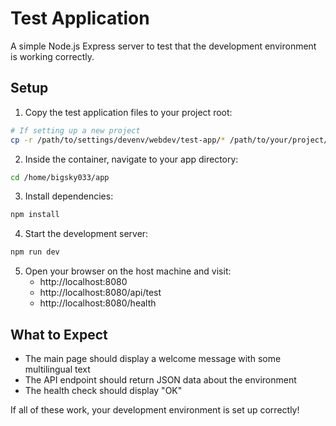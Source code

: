 # Test Application

A simple Node.js Express server to test that the development environment is working correctly.

## Setup

1. Copy the test application files to your project root:

```bash
# If setting up a new project
cp -r /path/to/settings/devenv/webdev/test-app/* /path/to/your/project/
```

2. Inside the container, navigate to your app directory:

```bash
cd /home/bigsky033/app
```

3. Install dependencies:

```bash
npm install
```

4. Start the development server:

```bash
npm run dev
```

5. Open your browser on the host machine and visit:
   - http://localhost:8080
   - http://localhost:8080/api/test
   - http://localhost:8080/health

## What to Expect

- The main page should display a welcome message with some multilingual text
- The API endpoint should return JSON data about the environment
- The health check should display "OK"

If all of these work, your development environment is set up correctly!
